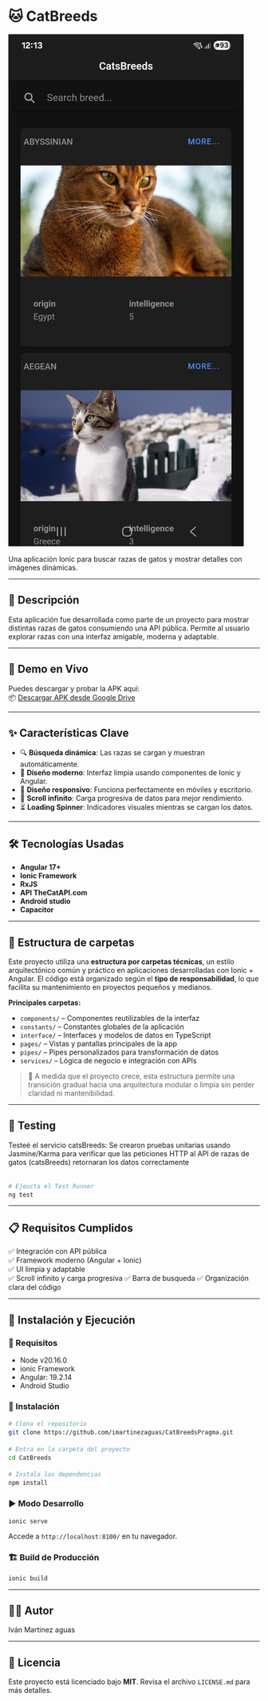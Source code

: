 # 🐱 CatBreeds  

![Cats Breeds](./src/assets/appCats.jpeg)

Una aplicación Ionic para buscar razas de gatos y mostrar detalles con imágenes dinámicas.

---

## 📝 Descripción

Esta aplicación fue desarrollada como parte de un proyecto para mostrar distintas razas de gatos consumiendo una API pública. Permite al usuario explorar razas con una interfaz amigable, moderna y adaptable.

---

## 🔗 Demo en Vivo

Puedes descargar y probar la APK aquí:  
📦 [Descargar APK desde Google Drive](https://drive.google.com/file/d/1bvHu8EdzV_OznPlFbWM11WjnA-0aqmNd/view?usp=drive_link)

---

## ✨ Características Clave

- 🔍 **Búsqueda dinámica**: Las razas se cargan y muestran automáticamente.
- 💎 **Diseño moderno**: Interfaz limpia usando componentes de Ionic y Angular.
- 📱 **Diseño responsivo**: Funciona perfectamente en móviles y escritorio.
- 🔁 **Scroll infinito**: Carga progresiva de datos para mejor rendimiento.
- ⏳ **Loading Spinner**: Indicadores visuales mientras se cargan los datos.

---

## 🛠️ Tecnologías Usadas

- **Angular 17+**
- **Ionic Framework**
- **RxJS**
- **API TheCatAPI.com**
- **Android studio**
- **Capacitor**

---

## 🧱 Estructura de carpetas

Este proyecto utiliza una **estructura por carpetas técnicas**, un estilo arquitectónico común y práctico en aplicaciones desarrolladas con Ionic + Angular. El código está organizado según el **tipo de responsabilidad**, lo que facilita su mantenimiento en proyectos pequeños y medianos.

**Principales carpetas:**

- `components/` – Componentes reutilizables de la interfaz  
- `constants/` – Constantes globales de la aplicación  
- `interface/` – Interfaces y modelos de datos en TypeScript  
- `pages/` – Vistas y pantallas principales de la app  
- `pipes/` – Pipes personalizados para transformación de datos  
- `services/` – Lógica de negocio e integración con APIs

> 📝 A medida que el proyecto crece, esta estructura permite una transición gradual hacia una arquitectura modular o limpia sin perder claridad ni mantenibilidad.

---

## 🧪 Testing
Testeé el servicio catsBreeds: Se crearon pruebas unitarias usando Jasmine/Karma
para verificar que las peticiones HTTP al API de razas de gatos (catsBreeds) retornaran los datos correctamente

```bash

# Ejeucta el Test Runner
ng test

```

---
## 📋 Requisitos Cumplidos

✅ Integración con API pública  
✅ Framework moderno (Angular + Ionic)  
✅ UI limpia y adaptable  
✅ Scroll infinito y carga progresiva
✅ Barra de busqueda
✅ Organización clara del código

---

## 🚀 Instalación y Ejecución

### 🔧 Requisitos

- Node v20.16.0
- ionic Framework
- Angular: 19.2.14
- Android Studio

### 🧩 Instalación

```bash
# Clona el repositorio
git clone https://github.com/imartinezaguas/CatBreedsPragma.git

# Entra en la carpeta del proyecto
cd CatBreeds

# Instala las dependencias
npm install
```

### ▶️ Modo Desarrollo

```bash
ionic serve
```

Accede a `http://localhost:8100/` en tu navegador.

### 🏗️ Build de Producción

```bash
ionic build
```

---

## 👨‍💻 Autor

Iván Martinez aguas

---

## 📄 Licencia

Este proyecto está licenciado bajo **MIT**. Revisa el archivo `LICENSE.md` para más detalles.
